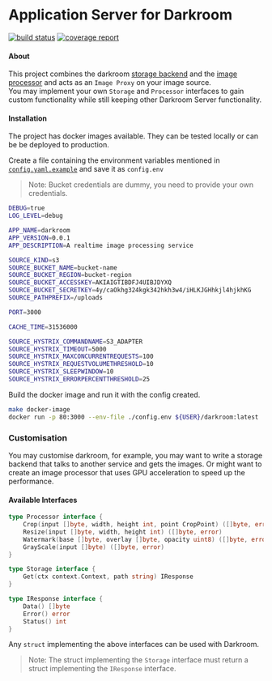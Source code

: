 # Application Server for Darkroom
[![build status](https://***REMOVED***/darkroom/core/badges/master/build.svg)](https://***REMOVED***/darkroom/core/commits/master)
[![coverage report](https://***REMOVED***/darkroom/core/badges/master/coverage.svg)](https://***REMOVED***/darkroom/core/commits/master)

#### About
This project combines the darkroom [storage backend](pkg/storage) and the [image processor](pkg/processor) and acts as an `Image Proxy` on your image source.  
You may implement your own `Storage` and `Processor` interfaces to gain custom functionality while still keeping other Darkroom Server functionality.

#### Installation
The project has docker images available. They can be tested locally or can be be deployed to production.

Create a file containing the environment variables mentioned in [`config.yaml.example`](./config.yaml.example) and save it as `config.env`
> Note: Bucket credentials are dummy, you need to provide your own credentials.
```bash
DEBUG=true
LOG_LEVEL=debug

APP_NAME=darkroom
APP_VERSION=0.0.1
APP_DESCRIPTION=A realtime image processing service

SOURCE_KIND=s3
SOURCE_BUCKET_NAME=bucket-name
SOURCE_BUCKET_REGION=bucket-region
SOURCE_BUCKET_ACCESSKEY=AKIAIGTIBDFJ4UIBJDYXQ
SOURCE_BUCKET_SECRETKEY=4y/caOkhg324kgk342hkh3w4/iHLKJGHhkjl4hjkhKG
SOURCE_PATHPREFIX=/uploads

PORT=3000

CACHE_TIME=31536000

SOURCE_HYSTRIX_COMMANDNAME=S3_ADAPTER
SOURCE_HYSTRIX_TIMEOUT=5000
SOURCE_HYSTRIX_MAXCONCURRENTREQUESTS=100
SOURCE_HYSTRIX_REQUESTVOLUMETHRESHOLD=10
SOURCE_HYSTRIX_SLEEPWINDOW=10
SOURCE_HYSTRIX_ERRORPERCENTTHRESHOLD=25
```
Build the docker image and run it with the config created.
```bash
make docker-image
docker run -p 80:3000 --env-file ./config.env ${USER}/darkroom:latest
```

### Customisation
You may customise darkroom, for example, you may want to write a storage backend that talks to another service and gets the images.
Or might want to create an image processor that uses GPU acceleration to speed up the performance.
#### Available Interfaces
```go
type Processor interface {
	Crop(input []byte, width, height int, point CropPoint) ([]byte, error)
	Resize(input []byte, width, height int) ([]byte, error)
	Watermark(base []byte, overlay []byte, opacity uint8) ([]byte, error)
	GrayScale(input []byte) ([]byte, error)
}
```
```go
type Storage interface {
	Get(ctx context.Context, path string) IResponse
}
```
```go
type IResponse interface {
	Data() []byte
	Error() error
	Status() int
}
```
Any `struct` implementing the above interfaces can be used with Darkroom.  
> Note: The struct implementing the `Storage` interface must return a struct implementing the `IResponse` interface.

